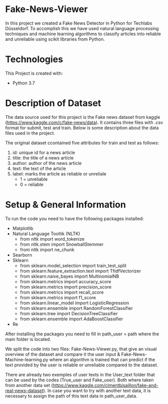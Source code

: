 # Fake-News-Viewer

In this project we created a Fake News Detector in Python for Techlabs Düsseldorf. To accomplish this we have used natural language processing techniques and machine learning algorithms to classify articles into reliable and unreliable using scikit libraries from Python.

# Technologies

This Project is created with:

* Python 3.7 


# Description of Dataset 

The data source used for this project is the Fake news dataset from kaggle (https://www.kaggle.com/c/fake-news/data). It contains three files with .csv format for submit, test and train. Below is some description about the data files used in the project.

The original dataset ccontained five attributes for train and test as follows:

1. id:      unique id for a news article
2. title:   the title of a news article
3. author:  author of the news article
4. text:    the text of the article
5. label:   marks the article as reliable or unreliale
   - 1 = unreliable 
   - 0 = reliable

# Setup & General Information

To run the code you need to have the following packages installed:

* Matplotlib
* Natural Language Tooltik (NLTK)
   * from nltk import word_tokenize
   * from nltk.stem import SnowballStemmer
   * from nltk import ne_chunk
* Searborn
* Sklearn
   * from sklearn.model_selection import train_test_split
   * from sklearn.feature_extraction.text import TfidfVectorizer
   * from sklearn.naive_bayes import MultinomialNB
   * from sklearn.metrics import accuracy_score
   * from sklearn.metrics import precision_score
   * from sklearn.metrics import recall_score
   * from sklearn.metrics import f1_score
   * from sklearn.linear_model import LogisticRegression
   * from sklearn.ensemble import RandomForestClassifier
   * from sklearn.tree import DecisionTreeClassifier
   * from sklearn.ensemble import AdaBoostClassifier 
 * Re 

After installing the packages you need to fill in path_user = path where the main folder is located.

We split the code into two files: Fake-News-Viewer.py, that give an visual overview of the dataset and compare it the user input & Fake-News-Machine-learning.py where an algorithm is trained that can predict if the text provided by the user is reliable or unreliable compared to the dataset.

There are already two exemples of user texts in the User_text folder that can be used by the codes (True_user and Fake_user). Both where taken from another data set (https://www.kaggle.com/clmentbisaillon/fake-and-real-news-dataset). In case you want to try with another text data, it is necessary to assign the path of this text data in path_user_data.
